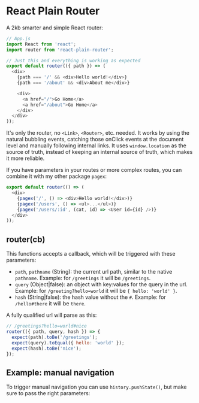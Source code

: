 # React Plain Router

A 2kb smarter and simple React router:

```js
// App.js
import React from 'react';
import router from 'react-plain-router';

// Just this and everything is working as expected
export default router(({ path }) => (
  <div>
    {path === '/' && <div>Hello world!</div>}
    {path === '/about' && <div>About me</div>}

    <div>
      <a href="/">Go Home</a>
      <a href="/about">Go Home</a>
    </div>
  </div>
));
```

It's only the router, no `<Link>`, `<Router>`, etc. needed. It works by using the natural bubbling events, catching those onClick events at the document level and manually following internal links. It uses `window.location` as the source of truth, instead of keeping an internal source of truth, which makes it more reliable.

If you have parameters in your routes or more complex routes, you can combine it with my other package `pagex`:

```js
export default router(() => (
  <div>
    {pagex('/', () => <div>Hello world!</div>)}
    {pagex('/users', () => <ul>...</ul>)}
    {pagex('/users/:id', (cat, id) => <User id={id} />)}
  </div>
));
```

## router(cb)

This functions accepts a callback, which will be triggered with these parameters:

- `path`, `pathname` (String): the current url path, similar to the native `pathname`. Example: for `/greetings` it will be `/greetings`.
- `query` (Object|false): an object with key:values for the query in the url. Example: for `/greeting?hello=world` it will be `{ hello: 'world' }`.
- `hash` (String|false): the hash value without the `#`. Example: for `/hello#there` it will be `there`.

A fully qualified url will parse as this:

```js
// /greetings?hello=world#nice
router(({ path, query, hash }) => {
  expect(path).toBe('/greetings');
  expect(query).toEqual({ hello: 'world' });
  expect(hash).toBe('nice');
});
```


## Example: manual navigation

To trigger manual navigation you can use `history.pushState()`, but make sure to pass the right parameters:

```js

```
